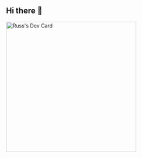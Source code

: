 ## Hi there 👋
<a href="https://app.daily.dev/russtp"><img src="https://api.daily.dev/devcards/v2/HdaT76NQgD3lCl38g6zng.png?type=default&r=y78" width="356" alt="Russ's Dev Card"/></a>
<!--
**RussTP/RussTP** is a ✨ _special_ ✨ repository because its `README.md` (this file) appears on your GitHub profile.

Here are some ideas to get you started:

- 🔭 I’m currently working on ...
- 🌱 I’m currently learning ...
- 👯 I’m looking to collaborate on ...
- 🤔 I’m looking for help with ...
- 💬 Ask me about ...
- 📫 How to reach me: ...
- 😄 Pronouns: ...
- ⚡ Fun fact: ...
-->
